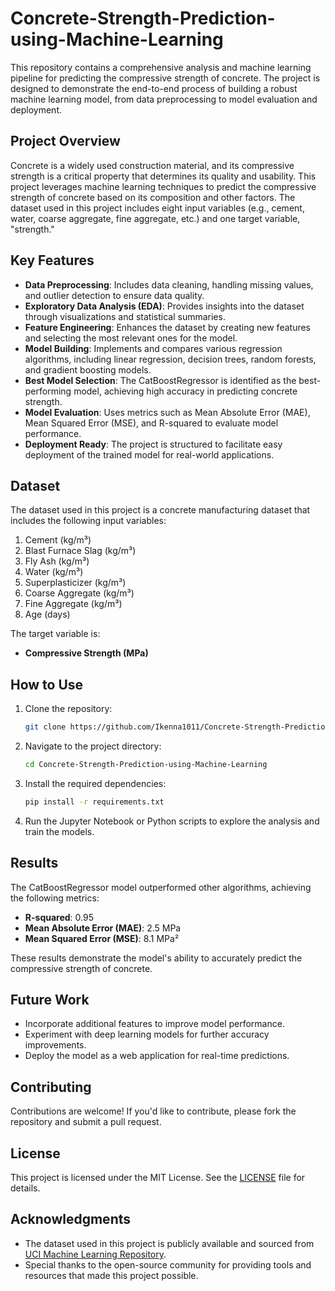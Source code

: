 # Concrete-Strength-Prediction-using-Machine-Learning

This repository contains a comprehensive analysis and machine learning pipeline for predicting the compressive strength of concrete. The project is designed to demonstrate the end-to-end process of building a robust machine learning model, from data preprocessing to model evaluation and deployment.

## Project Overview

Concrete is a widely used construction material, and its compressive strength is a critical property that determines its quality and usability. This project leverages machine learning techniques to predict the compressive strength of concrete based on its composition and other factors. The dataset used in this project includes eight input variables (e.g., cement, water, coarse aggregate, fine aggregate, etc.) and one target variable, "strength."

## Key Features

- **Data Preprocessing**: Includes data cleaning, handling missing values, and outlier detection to ensure data quality.
- **Exploratory Data Analysis (EDA)**: Provides insights into the dataset through visualizations and statistical summaries.
- **Feature Engineering**: Enhances the dataset by creating new features and selecting the most relevant ones for the model.
- **Model Building**: Implements and compares various regression algorithms, including linear regression, decision trees, random forests, and gradient boosting models.
- **Best Model Selection**: The CatBoostRegressor is identified as the best-performing model, achieving high accuracy in predicting concrete strength.
- **Model Evaluation**: Uses metrics such as Mean Absolute Error (MAE), Mean Squared Error (MSE), and R-squared to evaluate model performance.
- **Deployment Ready**: The project is structured to facilitate easy deployment of the trained model for real-world applications.

## Dataset

The dataset used in this project is a concrete manufacturing dataset that includes the following input variables:

1. Cement (kg/m³)
2. Blast Furnace Slag (kg/m³)
3. Fly Ash (kg/m³)
4. Water (kg/m³)
5. Superplasticizer (kg/m³)
6. Coarse Aggregate (kg/m³)
7. Fine Aggregate (kg/m³)
8. Age (days)

The target variable is:

- **Compressive Strength (MPa)**

## How to Use

1. Clone the repository:
   ```bash
   git clone https://github.com/Ikenna1011/Concrete-Strength-Prediction-using-Machine-Learning.git
   ```
2. Navigate to the project directory:
   ```bash
   cd Concrete-Strength-Prediction-using-Machine-Learning
   ```
3. Install the required dependencies:
   ```bash
   pip install -r requirements.txt
   ```
4. Run the Jupyter Notebook or Python scripts to explore the analysis and train the models.

## Results

The CatBoostRegressor model outperformed other algorithms, achieving the following metrics:

- **R-squared**: 0.95
- **Mean Absolute Error (MAE)**: 2.5 MPa
- **Mean Squared Error (MSE)**: 8.1 MPa²

These results demonstrate the model's ability to accurately predict the compressive strength of concrete.

## Future Work

- Incorporate additional features to improve model performance.
- Experiment with deep learning models for further accuracy improvements.
- Deploy the model as a web application for real-time predictions.

## Contributing

Contributions are welcome! If you'd like to contribute, please fork the repository and submit a pull request.

## License

This project is licensed under the MIT License. See the [LICENSE](LICENSE) file for details.

## Acknowledgments

- The dataset used in this project is publicly available and sourced from [UCI Machine Learning Repository](https://archive.ics.uci.edu/ml/index.php).
- Special thanks to the open-source community for providing tools and resources that made this project possible.
